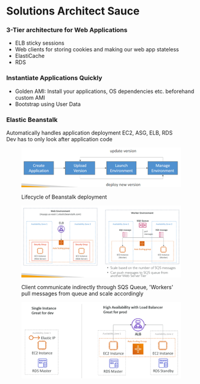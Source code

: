 # Solutions Architect Sauce

### 3-Tier architecture for Web Applications

* ELB sticky sessions
* Web clients for storing cookies and making our web app stateless
* ElastiCache
* RDS

### Instantiate Applications Quickly

* Golden AMI: Install your applications, OS dependencies etc. beforehand custom AMI&#x20;
* Bootstrap using User Data

### Elastic Beanstalk

Automatically handles application deployment EC2, ASG, ELB, RDS\
Dev has to only look after application code

<div align="left"><figure><img src="../../.gitbook/assets/image (4) (1) (1) (1) (1) (1).png" alt="" width="563"><figcaption><p>Lifecycle of Beanstalk deployment</p></figcaption></figure></div>

<div align="left"><figure><img src="../../.gitbook/assets/image (5) (1) (1) (1) (1) (1).png" alt="" width="563"><figcaption><p>Client communicate indirectly through SQS Queue, 'Workers' pull messages from queue and scale accordingly</p></figcaption></figure></div>

<div align="left"><figure><img src="../../.gitbook/assets/image (6) (1) (1) (1) (1).png" alt="" width="563"><figcaption></figcaption></figure></div>
